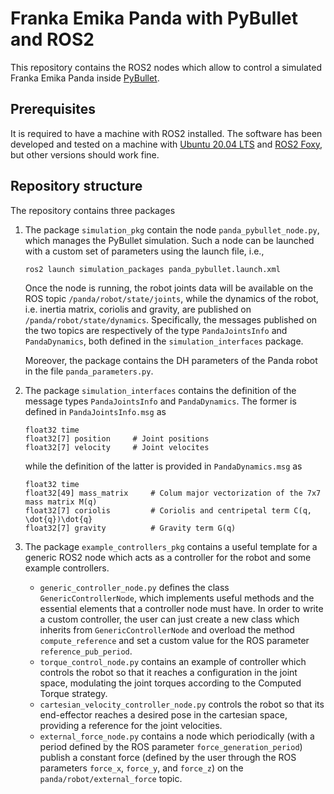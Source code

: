 # Franka Emika Panda with PyBullet and ROS2
This repository contains the ROS2 nodes which allow to control a simulated Franka Emika Panda inside [PyBullet](https://pybullet.org/wordpress/). 

## Prerequisites

It is required to have a machine with ROS2 installed. The software has been developed and tested on a machine with [Ubuntu 20.04 LTS](https://releases.ubuntu.com/20.04/) and [ROS2 Foxy](https://docs.ros.org/en/foxy/Installation.html), but other versions should work fine.

## Repository structure
The repository contains three packages
1. The package ```simulation_pkg``` contain the node ```panda_pybullet_node.py```, which manages the PyBullet simulation. Such a node can be launched with a custom set of parameters using the launch file, i.e.,
   ```
   ros2 launch simulation_packages panda_pybullet.launch.xml
   ```
    Once the node is running, the robot joints data will be available on the ROS topic 
    ```/panda/robot/state/joints```, while the dynamics of the robot, i.e. inertia matrix, coriolis and gravity, are published on ```/panda/robot/state/dynamics```. Specifically, the messages published on the two topics are respectively of the type ```PandaJointsInfo``` and ```PandaDynamics```, both defined in the ```simulation_interfaces``` package.

    Moreover, the package contains the DH parameters of the Panda robot in the file ```panda_parameters.py```.

    
  
2. The package ```simulation_interfaces``` contains the definition of the message types ```PandaJointsInfo``` and ```PandaDynamics```. The former is defined in ```PandaJointsInfo.msg``` as  
    ```
    float32 time            
    float32[7] position     # Joint positions
    float32[7] velocity     # Joint velocites
    ```
    while the definition of the latter is provided in ```PandaDynamics.msg``` as 
    ```
    float32 time            
    float32[49] mass_matrix     # Colum major vectorization of the 7x7 mass matrix M(q)
    float32[7] coriolis         # Coriolis and centripetal term C(q, \dot{q})\dot{q}
    float32[7] gravity          # Gravity term G(q)
    ```
3. The package ```example_controllers_pkg``` contains a useful template for a generic ROS2 node which acts as a controller for the robot and some example controllers. 
   - ```generic_controller_node.py``` defines the class ```GenericControllerNode```, which implements useful methods and the essential elements that a controller node must have. In order to write a custom controller, the user can just create a new class which inherits from ```GenericControllerNode``` and overload the method ```compute_reference``` and set a custom value for the ROS parameter ```reference_pub_period```.
   - ```torque_control_node.py``` contains an example of controller which controls the robot so that it reaches a configuration in the joint space, modulating the joint torques according to the Computed Torque strategy.
   - ```cartesian_velocity_controller_node.py``` controls the robot so that its end-effector reaches a desired pose in the cartesian space, providing a reference for the joint velocities. 
   - ```external_force_node.py``` contains a node which periodically (with a period defined by the ROS parameter ```force_generation_period```) publish a constant force (defined by the user through the ROS parameters ```force_x```, ```force_y```, and ```force_z```) on the ```panda/robot/external_force``` topic. 

